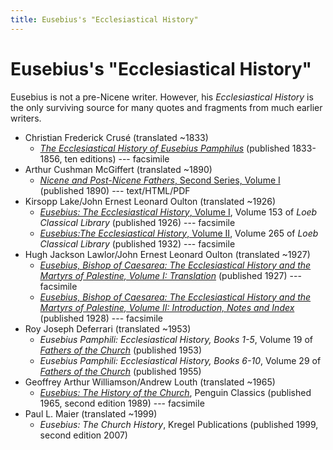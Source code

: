 ```yaml
---
title: Eusebius's "Ecclesiastical History"
---
```


# Eusebius's "Ecclesiastical History"

Eusebius is not a pre-Nicene writer. However, his *Ecclesiastical History* is the only surviving source for many quotes and fragments from much earlier writers.

* Christian Frederick Crusé (translated ~1833)
  * [*The Ecclesiastical History of Eusebius Pamphilus*](https://archive.org/details/ecclesiasticalhi00euse) (published 1833-1856, ten editions) --- facsimile
* Arthur Cushman McGiffert (translated ~1890)
  * [*Nicene and Post-Nicene Fathers*, Second Series, Volume I](https://ccel.org/ccel/schaff/npnf201/npnf201) (published 1890) --- text/HTML/PDF
* Kirsopp Lake/John Ernest Leonard Oulton (translated ~1926)
  * [*Eusebius: The Ecclesiastical History*, Volume I](https://archive.org/details/ecclesiasticalhi01euseuoft), Volume 153 of *Loeb Classical Library* (published 1926) --- facsimile
  * [*Eusebius:The Ecclesiastical History*, Volume II](https://archive.org/details/ecclesiasticalhi02euseuoft), Volume 265 of *Loeb Classical Library* (published 1932) --- facsimile
* Hugh Jackson Lawlor/John Ernest Leonard Oulton (translated ~1927)
  * [*Eusebius, Bishop of Caesarea: The Ecclesiastical History and the Martyrs of Palestine, Volume I: Translation*](https://archive.org/details/SPCKEusebius1) (published 1927) --- facsimile
  * [*Eusebius, Bishop of Caesarea: The Ecclesiastical History and the Martyrs of Palestine, Volume II: Introduction, Notes and Index*](https://archive.org/details/SPCKEusebius2) (published 1928) --- facsimile
* Roy Joseph Deferrari (translated ~1953)
  * *Eusebius Pamphili: Ecclesiastical History, Books 1-5*, Volume 19 of [*Fathers of the Church*](fathersofthechurch.html) (published 1953)
  * *Eusebius Pamphili: Ecclesiastical History, Books 6-10*, Volume 29 of [*Fathers of the Church*](fathersofthechurch.html) (published 1955)
* Geoffrey Arthur Williamson/Andrew Louth (translated ~1965)
  * [*Eusebius: The History of the Church*](https://archive.org/details/historyofchurchf0000euse), Penguin Classics (published 1965, second edition 1989) --- facsimile
* Paul L. Maier (translated ~1999)
  * *Eusebius: The Church History*, Kregel Publications (published 1999, second edition 2007)
